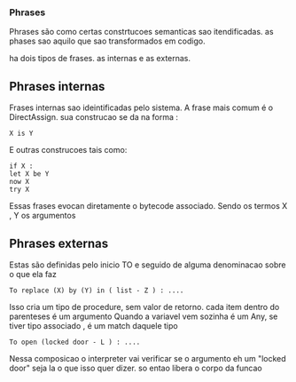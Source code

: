 ### Phrases

Phrases são como certas constrtucoes semanticas sao itendificadas. as phases sao aquilo que sao transformados em codigo.

ha dois tipos de frases. as internas e as externas.

## Phrases internas
Frases internas sao ideintificadas pelo sistema. A frase mais comum é o DirectAssign.
sua construcao se da na forma :

    X is Y

E outras construcoes tais como: 

    if X :
    let X be Y
    now X
    try X
    
    
Essas frases evocan diretamente o bytecode associado. Sendo os termos X , Y os argumentos

## Phrases externas

Estas são definidas pelo inicio TO e seguido de alguma denominacao sobre o que ela faz

    To replace (X) by (Y) in ( list - Z ) : ....

Isso cria um tipo de procedure, sem valor de retorno. cada item dentro do parenteses é um argumento
  Quando a variavel vem sozinha é um Any, se tiver tipo associado , é um match daquele tipo
  
    To open (locked door - L ) : ....

Nessa composicao o interpreter vai verificar se o argumento eh um "locked door" seja la o que isso quer dizer.
so entao libera o corpo da funcao
